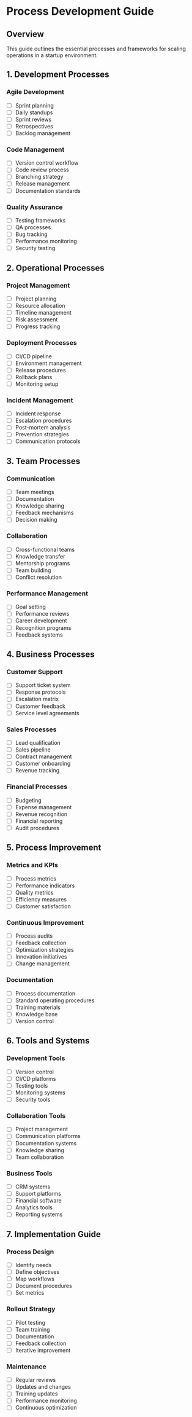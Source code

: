 # Process Development Guide

## Overview
This guide outlines the essential processes and frameworks for scaling operations in a startup environment.

## 1. Development Processes

### Agile Development
- [ ] Sprint planning
- [ ] Daily standups
- [ ] Sprint reviews
- [ ] Retrospectives
- [ ] Backlog management

### Code Management
- [ ] Version control workflow
- [ ] Code review process
- [ ] Branching strategy
- [ ] Release management
- [ ] Documentation standards

### Quality Assurance
- [ ] Testing frameworks
- [ ] QA processes
- [ ] Bug tracking
- [ ] Performance monitoring
- [ ] Security testing

## 2. Operational Processes

### Project Management
- [ ] Project planning
- [ ] Resource allocation
- [ ] Timeline management
- [ ] Risk assessment
- [ ] Progress tracking

### Deployment Processes
- [ ] CI/CD pipeline
- [ ] Environment management
- [ ] Release procedures
- [ ] Rollback plans
- [ ] Monitoring setup

### Incident Management
- [ ] Incident response
- [ ] Escalation procedures
- [ ] Post-mortem analysis
- [ ] Prevention strategies
- [ ] Communication protocols

## 3. Team Processes

### Communication
- [ ] Team meetings
- [ ] Documentation
- [ ] Knowledge sharing
- [ ] Feedback mechanisms
- [ ] Decision making

### Collaboration
- [ ] Cross-functional teams
- [ ] Knowledge transfer
- [ ] Mentorship programs
- [ ] Team building
- [ ] Conflict resolution

### Performance Management
- [ ] Goal setting
- [ ] Performance reviews
- [ ] Career development
- [ ] Recognition programs
- [ ] Feedback systems

## 4. Business Processes

### Customer Support
- [ ] Support ticket system
- [ ] Response protocols
- [ ] Escalation matrix
- [ ] Customer feedback
- [ ] Service level agreements

### Sales Processes
- [ ] Lead qualification
- [ ] Sales pipeline
- [ ] Contract management
- [ ] Customer onboarding
- [ ] Revenue tracking

### Financial Processes
- [ ] Budgeting
- [ ] Expense management
- [ ] Revenue recognition
- [ ] Financial reporting
- [ ] Audit procedures

## 5. Process Improvement

### Metrics and KPIs
- [ ] Process metrics
- [ ] Performance indicators
- [ ] Quality metrics
- [ ] Efficiency measures
- [ ] Customer satisfaction

### Continuous Improvement
- [ ] Process audits
- [ ] Feedback collection
- [ ] Optimization strategies
- [ ] Innovation initiatives
- [ ] Change management

### Documentation
- [ ] Process documentation
- [ ] Standard operating procedures
- [ ] Training materials
- [ ] Knowledge base
- [ ] Version control

## 6. Tools and Systems

### Development Tools
- [ ] Version control
- [ ] CI/CD platforms
- [ ] Testing tools
- [ ] Monitoring systems
- [ ] Security tools

### Collaboration Tools
- [ ] Project management
- [ ] Communication platforms
- [ ] Documentation systems
- [ ] Knowledge sharing
- [ ] Team collaboration

### Business Tools
- [ ] CRM systems
- [ ] Support platforms
- [ ] Financial software
- [ ] Analytics tools
- [ ] Reporting systems

## 7. Implementation Guide

### Process Design
- [ ] Identify needs
- [ ] Define objectives
- [ ] Map workflows
- [ ] Document procedures
- [ ] Set metrics

### Rollout Strategy
- [ ] Pilot testing
- [ ] Team training
- [ ] Documentation
- [ ] Feedback collection
- [ ] Iterative improvement

### Maintenance
- [ ] Regular reviews
- [ ] Updates and changes
- [ ] Training updates
- [ ] Performance monitoring
- [ ] Continuous optimization 